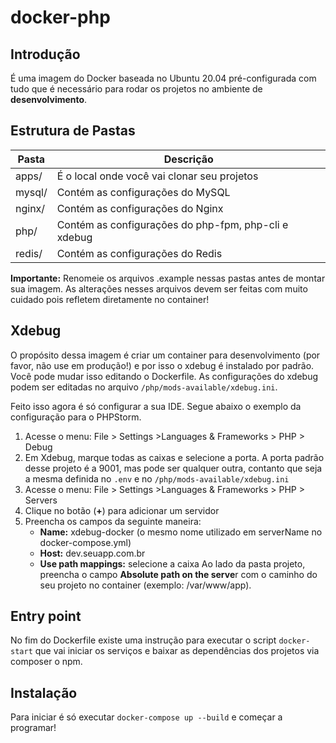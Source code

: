 # docker-php

## Introdução

É uma imagem do Docker baseada no Ubuntu 20.04 pré-configurada com tudo que é necessário para rodar os projetos no ambiente de **desenvolvimento**.

## Estrutura de Pastas

| Pasta | Descrição |
|--|--|
| apps/ | É o local onde você vai clonar seu projetos |
| mysql/ | Contém as configurações do MySQL |
| nginx/ | Contém as configurações do Nginx |
| php/ | Contém as configurações do php-fpm, php-cli e xdebug |
| redis/ | Contém as configurações do Redis|

**Importante:** Renomeie os arquivos .example nessas pastas antes de montar sua imagem. As alterações nesses arquivos devem ser feitas com muito cuidado pois refletem diretamente no container!

## Xdebug

O propósito dessa imagem é criar um container para desenvolvimento (por favor, não use em produção!) e por isso o xdebug é instalado por padrão. Você pode mudar isso editando o Dockerfile. As configurações do xdebug podem ser editadas no arquivo `/php/mods-available/xdebug.ini`.

Feito isso agora é só configurar a sua IDE. Segue abaixo o exemplo da configuração para o PHPStorm.

 1. Acesse o menu: File > Settings >Languages & Frameworks > PHP > Debug
 2. Em Xdebug, marque todas as caixas e selecione a porta. A porta padrão desse projeto é a 9001, mas pode ser qualquer outra, contanto que seja a mesma definida no `.env` e no `/php/mods-available/xdebug.ini`
 3. Acesse o menu: File > Settings >Languages & Frameworks > PHP > Servers
 4. Clique no botão (**+**) para adicionar um servidor
 5. Preencha os campos da seguinte maneira:
	 - **Name:** xdebug-docker (o mesmo nome utilizado em serverName no docker-compose.yml)  
    - **Host:**  dev.seuapp.com.br  
    - **Use path mappings:** selecione a caixa
Ao lado da pasta projeto, preencha o campo **Absolute path on the serve**r com o caminho do seu projeto no container (exemplo: /var/www/app).

## Entry point
No fim do Dockerfile existe uma instrução para executar o script `docker-start` que vai iniciar os serviços e baixar as dependências dos projetos via composer o npm.

## Instalação

Para iniciar é só executar `docker-compose up --build` e começar a programar!